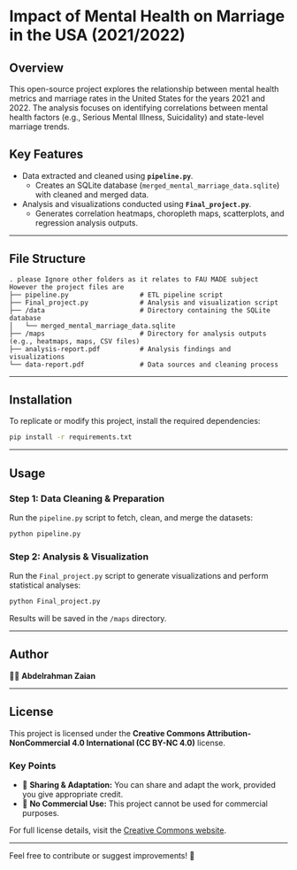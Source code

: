 # Impact of Mental Health on Marriage in the USA (2021/2022)  

## Overview  
This open-source project explores the relationship between mental health metrics and marriage rates in the United States for the years 2021 and 2022. The analysis focuses on identifying correlations between mental health factors (e.g., Serious Mental Illness, Suicidality) and state-level marriage trends.  

## Key Features  
- Data extracted and cleaned using **`pipeline.py`**.  
  - Creates an SQLite database (`merged_mental_marriage_data.sqlite`) with cleaned and merged data.  
- Analysis and visualizations conducted using **`Final_project.py`**.  
  - Generates correlation heatmaps, choropleth maps, scatterplots, and regression analysis outputs.  

---

## File Structure  
```plaintext
. please Ignore other folders as it relates to FAU MADE subject However the project files are 
├── pipeline.py                  # ETL pipeline script
├── Final_project.py             # Analysis and visualization script
├── /data                        # Directory containing the SQLite database
│   └── merged_mental_marriage_data.sqlite
├── /maps                        # Directory for analysis outputs (e.g., heatmaps, maps, CSV files)
├── analysis-report.pdf          # Analysis findings and visualizations
└── data-report.pdf              # Data sources and cleaning process
```

---

## Installation  
To replicate or modify this project, install the required dependencies:  
```bash
pip install -r requirements.txt
```

---

## Usage  
### Step 1: Data Cleaning & Preparation  
Run the `pipeline.py` script to fetch, clean, and merge the datasets:  
```bash
python pipeline.py
```

### Step 2: Analysis & Visualization  
Run the `Final_project.py` script to generate visualizations and perform statistical analyses:  
```bash
python Final_project.py
```
Results will be saved in the `/maps` directory.

---

## Author  
👨‍💻 **Abdelrahman Zaian**  

---

## License  
This project is licensed under the **Creative Commons Attribution-NonCommercial 4.0 International (CC BY-NC 4.0)** license.  

### Key Points  
- 📜 **Sharing & Adaptation:** You can share and adapt the work, provided you give appropriate credit.  
- 🚫 **No Commercial Use:** This project cannot be used for commercial purposes.  

For full license details, visit the [Creative Commons website](https://creativecommons.org/licenses/by-nc/4.0/).  

---

Feel free to contribute or suggest improvements! 🌟
